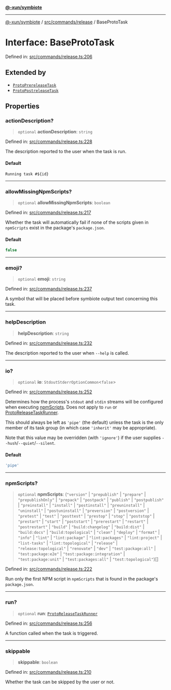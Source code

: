 [**@-xun/symbiote**](../../../../README.md)

***

[@-xun/symbiote](../../../../README.md) / [src/commands/release](../README.md) / BaseProtoTask

# Interface: BaseProtoTask

Defined in: [src/commands/release.ts:206](https://github.com/Xunnamius/symbiote/blob/a116b07afe112308bfdfdf94cf09246be76165ef/src/commands/release.ts#L206)

## Extended by

- [`ProtoPrereleaseTask`](ProtoPrereleaseTask.md)
- [`ProtoPostreleaseTask`](ProtoPostreleaseTask.md)

## Properties

### actionDescription?

> `optional` **actionDescription**: `string`

Defined in: [src/commands/release.ts:228](https://github.com/Xunnamius/symbiote/blob/a116b07afe112308bfdfdf94cf09246be76165ef/src/commands/release.ts#L228)

The description reported to the user when the task is run.

#### Default

`Running task #${id}`

***

### allowMissingNpmScripts?

> `optional` **allowMissingNpmScripts**: `boolean`

Defined in: [src/commands/release.ts:217](https://github.com/Xunnamius/symbiote/blob/a116b07afe112308bfdfdf94cf09246be76165ef/src/commands/release.ts#L217)

Whether the task will automatically fail if none of the scripts given in
`npmScripts` exist in the package's `package.json`.

#### Default

```ts
false
```

***

### emoji?

> `optional` **emoji**: `string`

Defined in: [src/commands/release.ts:237](https://github.com/Xunnamius/symbiote/blob/a116b07afe112308bfdfdf94cf09246be76165ef/src/commands/release.ts#L237)

A symbol that will be placed before symbiote output text concerning this
task.

***

### helpDescription

> **helpDescription**: `string`

Defined in: [src/commands/release.ts:232](https://github.com/Xunnamius/symbiote/blob/a116b07afe112308bfdfdf94cf09246be76165ef/src/commands/release.ts#L232)

The description reported to the user when `--help` is called.

***

### io?

> `optional` **io**: `StdoutStderrOptionCommon`\<`false`\>

Defined in: [src/commands/release.ts:252](https://github.com/Xunnamius/symbiote/blob/a116b07afe112308bfdfdf94cf09246be76165ef/src/commands/release.ts#L252)

Determines how the process's `stdout` and `stdin` streams will be
configured when executing [npmScripts](BaseProtoTask.md#npmscripts). Does not apply to `run` or
[ProtoReleaseTaskRunner](../type-aliases/ProtoReleaseTaskRunner.md).

This should always be left as `'pipe'` (the default) unless the task is the
only member of its task group (in which case `'inherit'` may be
appropriate).

Note that this value may be overridden (with `'ignore'`) if the user
supplies `--hush`/`--quiet`/`--silent`.

#### Default

```ts
'pipe'
```

***

### npmScripts?

> `optional` **npmScripts**: (`"version"` \| `"prepublish"` \| `"prepare"` \| `"prepublishOnly"` \| `"prepack"` \| `"postpack"` \| `"publish"` \| `"postpublish"` \| `"preinstall"` \| `"install"` \| `"postinstall"` \| `"preuninstall"` \| `"uninstall"` \| `"postuninstall"` \| `"preversion"` \| `"postversion"` \| `"pretest"` \| `"test"` \| `"posttest"` \| `"prestop"` \| `"stop"` \| `"poststop"` \| `"prestart"` \| `"start"` \| `"poststart"` \| `"prerestart"` \| `"restart"` \| `"postrestart"` \| `"build"` \| `"build:changelog"` \| `"build:dist"` \| `"build:docs"` \| `"build:topological"` \| `"clean"` \| `"deploy"` \| `"format"` \| `"info"` \| `"lint"` \| `"lint:package"` \| `"lint:packages"` \| `"lint:project"` \| `"list-tasks"` \| `"lint:topological"` \| `"release"` \| `"release:topological"` \| `"renovate"` \| `"dev"` \| `"test:package:all"` \| `"test:package:e2e"` \| `"test:package:integration"` \| `"test:package:unit"` \| `"test:packages:all"` \| `"test:topological"`)[]

Defined in: [src/commands/release.ts:222](https://github.com/Xunnamius/symbiote/blob/a116b07afe112308bfdfdf94cf09246be76165ef/src/commands/release.ts#L222)

Run only the first NPM script in `npmScripts` that is found in the
package's `package.json`.

***

### run?

> `optional` **run**: [`ProtoReleaseTaskRunner`](../type-aliases/ProtoReleaseTaskRunner.md)

Defined in: [src/commands/release.ts:256](https://github.com/Xunnamius/symbiote/blob/a116b07afe112308bfdfdf94cf09246be76165ef/src/commands/release.ts#L256)

A function called when the task is triggered.

***

### skippable

> **skippable**: `boolean`

Defined in: [src/commands/release.ts:210](https://github.com/Xunnamius/symbiote/blob/a116b07afe112308bfdfdf94cf09246be76165ef/src/commands/release.ts#L210)

Whether the task can be skipped by the user or not.
